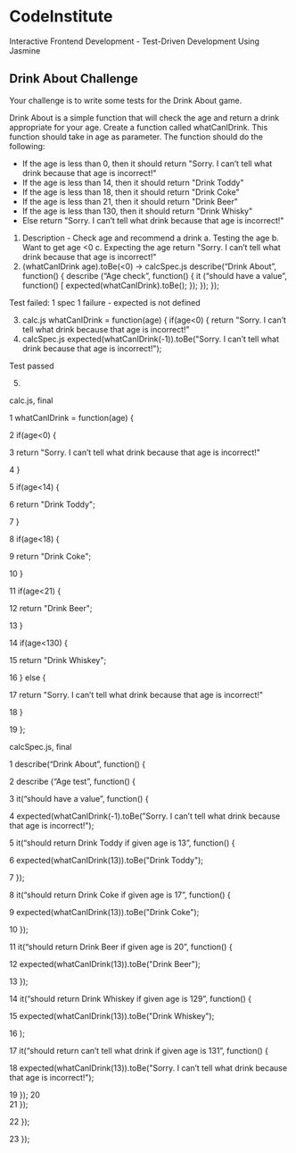 # CodeInstitute

Interactive Frontend Development - Test-Driven Development Using Jasmine

## Drink About Challenge


Your challenge is to write some tests for the Drink About game.

Drink About is a simple function that will check the age and return a drink appropriate for your age. Create a function called whatCanIDrink. This function should take in age as parameter. The function should do the following:

-   If the age is less than 0, then it should return "Sorry. I can’t tell what drink because that age is incorrect!"
-   If the age is less than 14, then it should return "Drink Toddy"
-   If the age is less than 18, then it should return "Drink Coke"
-   If the age is less than 21, then it should return "Drink Beer"
-   If the age is less than 130, then it should return "Drink Whisky"
-   Else return "Sorry. I can’t tell what drink because that age is incorrect!"

1.  Description - Check age and recommend a drink
        a. Testing the age
        b. Want to get age  <0
        c. Expecting the age return "Sorry. I can’t tell what drink because that        age is incorrect!"
2.  (whatCanIDrink age).toBe(<0) -> calcSpec.js
describe(“Drink About”, function() {
	describe (“Age check”, function() {
		it (“should have a value”, function() [
			expected(whatCanIDrink).toBe();
		});
	});
});
 
Test failed: 1 spec 1 failure - expected is not defined

3.	calc.js
whatCanIDrink = function(age) {
		if(age<0) {
		return  "Sorry. I can’t tell what drink because that age is incorrect!"
4.	calcSpec.js
	expected(whatCanIDrink(-1)).toBe("Sorry. I can’t tell what drink because that age is incorrect!");
 
Test passed
 
5.	
calc.js, final

1   whatCanIDrink = function(age) {

2   	if(age<0) {

3   	return  "Sorry. I can’t tell what drink because that age is incorrect!"

4	    }

5       if(age<14) {

6   		return  "Drink Toddy";

7   	}

8       if(age<18) {

9		    return  "Drink Coke";

10  	}

11      if(age<21) {

12  		return  "Drink Beer";

13  	}

14      if(age<130) {

15  		return  "Drink Whiskey";

16  	} else {

17   		return  "Sorry. I can’t tell what drink because that age is incorrect!"

18      }

19  };
 
 
calcSpec.js, final

1   describe(“Drink About”, function() {

2   describe (“Age test”, function() {

3 	    it(“should have a value”, function() {

4		    expected(whatCanIDrink(-1).toBe("Sorry. I can’t tell what drink because that age is incorrect!");

5	    it(“should return Drink Toddy if given age is 13”, function() {

6			    expected(whatCanIDrink(13)).toBe("Drink Toddy");

7		    });

8       it(“should return Drink Coke if given age is 17”, function() {

9			    expected(whatCanIDrink(13)).toBe("Drink Coke");

10		    });

11      it(“should return Drink Beer if given age is 20”, function() {

12			    expected(whatCanIDrink(13)).toBe("Drink Beer");

13		    });

14      it(“should return Drink Whiskey if given age is 129”, function() {

15			    expected(whatCanIDrink(13)).toBe("Drink Whiskey");

16		    );

17      it(“should return can’t tell what drink if given age is 131”, function() {

18			    expected(whatCanIDrink(13)).toBe("Sorry. I can’t tell what drink because that age is incorrect!");

19		    });
20	
21		    });

22	    });

23  });
